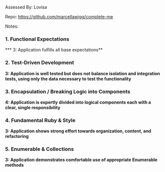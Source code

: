 Assessed By: Lovisa

Repo: https://github.com/marcellawigg/complete-me

Notes:

### 1. Functional Expectations

*** 3: Application fulfills all base expectations**

### 2. Test-Driven Development

**3: Application is well tested but does not balance isolation and integration tests, using only the data necessary to test the functionality**

### 3. Encapsulation / Breaking Logic into Components

**4: Application is expertly divided into logical components each with a clear, single responsibility**

### 4. Fundamental Ruby & Style

**3:  Application shows strong effort towards organization, content, and refactoring**

### 5. Enumerable & Collections

**3: Application demonstrates comfortable use of appropriate Enumerable methods**
